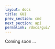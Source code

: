 ```yaml
---
layout: docs
title: GUI
prev_section: cmd
next_section: api
permalink: /docs/gui/
---
```


Coming soon ...